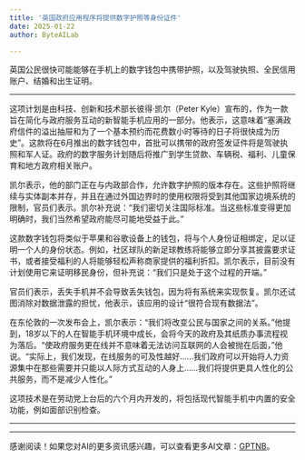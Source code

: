 ```yaml
---
title: '英国政府应用程序将提供数字护照等身份证件'
date: 2025-01-22
author: ByteAILab

---
```


英国公民很快可能能够在手机上的数字钱包中携带护照，以及驾驶执照、全民信用账户、结婚和出生证明。

---
这项计划是由科技、创新和技术部长彼得·凯尔（Peter Kyle）宣布的，作为一款旨在简化与政府服务互动的新智能手机应用的一部分。他表示，这意味着“塞满政府信件的溢出抽屉和为了一个基本预约而花费数小时等待的日子将很快成为历史”。这款将在6月推出的数字钱包中，首批可以携带的政府签发证件将是驾驶执照和军人证。政府的数字服务计划随后将推广到学生贷款、车辆税、福利、儿童保育和地方政府相关账户。

凯尔表示，他的部门正在与内政部合作，允许数字护照的版本存在。这些护照将继续与实体副本并存，并且在通过外国边界时的使用权限将受到其他国家边境系统的限制，官员们表示。凯尔补充说：“我们密切关注国际标准。当这些标准变得更加明确时，我们当然希望政府能尽可能地受益于此。”

这款数字钱包将类似于苹果和谷歌设备上的钱包，将与个人身份证相绑定，足以证明一个人的身份状态。例如，社区球队的新足球教练将能够立即分享其披露要求证书，或者接受福利的人将能够轻松声称商家提供的福利折扣。凯尔表示，目前没有计划使用它来证明移民身份，但补充说：“我们只是处于这个过程的开端。”

官员们表示，丢失手机并不会导致丢失钱包，因为将有系统来实现恢复。凯尔还试图消除对数据泄露的担忧，他表示，该应用的设计“很符合现有数据法”。

在东伦敦的一次发布会上，凯尔表示：“我们将改变公民与国家之间的关系。”他提到，18岁以下的人在智能手机环境中成长，会将今天的政府及其纸质办事流程视为落后。“使政府服务更在线并不意味着无法访问互联网的人会被抛在后面，”他说。“实际上，我们发现，在线服务的可及性越好……我们政府可以开始将人力资源集中在那些需要并只能以人际方式互动的人身上……我们将提供更具人性化的公共服务，而不是减少人性化。”

这项技术是在劳动党上台后的六个月内开发的，将包括现代智能手机中内置的安全功能，例如面部识别检查。

---
---
感谢阅读！如果您对AI的更多资讯感兴趣，可以查看更多AI文章：[GPTNB](https://gptnb.com)。